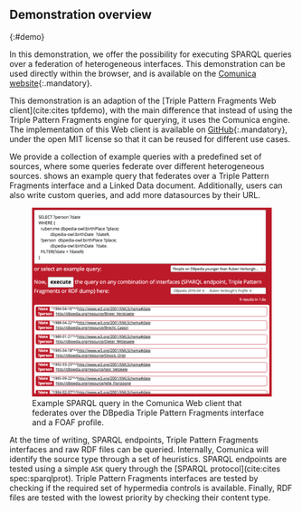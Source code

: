## Demonstration overview
{:#demo}

In this demonstration, we offer the possibility for executing SPARQL queries
over a federation of heterogeneous interfaces.
This demonstration can be used directly within the browser,
and is available on the [Comunica website](http://comunica.linkeddatafragments.org/){:.mandatory}.

This demonstration is an adaption of the [Triple Pattern Fragments Web client](cite:cites tpfdemo),
with the main difference that instead of using the Triple Pattern Fragments engine for querying,
it uses the Comunica engine.
The implementation of this Web client is available on [GitHub](https://github.com/comunica/jQuery-Widget.js){:.mandatory},
under the open MIT license so that it can be reused for different use cases.

We provide a collection of example queries with a predefined set of sources,
where some queries federate over different heterogeneous sources.
[](#screenshot) shows an example query that federates
over a Triple Pattern Fragments interface and a Linked Data document.
Additionally, users can also write custom queries,
and add more datasources by their URL.

<figure id="screenshot">
<img src="img/screenshot.png" alt="[Comunica Web Client Screenshot]">
<figcaption markdown="block">
Example SPARQL query in the Comunica Web client that federates over the
DBpedia Triple Pattern Fragments interface and a FOAF profile.
</figcaption>
</figure>

At the time of writing, SPARQL endpoints, Triple Pattern Fragments interfaces and raw RDF files can be queried.
Internally, Comunica will identify the source type through a set of heuristics.
SPARQL endpoints are tested using a simple `ASK` query through the [SPARQL protocol](cite:cites spec:sparqlprot).
Triple Pattern Fragments interfaces are tested by checking if the required set of hypermedia controls is available.
Finally, RDF files are tested with the lowest priority by checking their content type.
